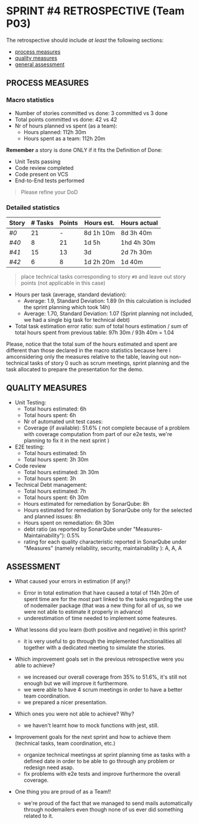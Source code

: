 SPRINT #4 RETROSPECTIVE (Team P03)
=====================================

The retrospective should include _at least_ the following
sections:

- [process measures](#process-measures)
- [quality measures](#quality-measures)
- [general assessment](#assessment)

## PROCESS MEASURES 

### Macro statistics

- Number of stories committed vs done: 3 committed vs 3 done
- Total points committed vs done: 42 vs 42
- Nr of hours planned vs spent (as a team): 
  - Hours planned: 112h 30m
  - Hours spent as a team: 112h 20m

**Remember**  a story is done ONLY if it fits the Definition of Done:
 
- Unit Tests passing
- Code review completed
- Code present on VCS
- End-to-End tests performed

> Please refine your DoD 

### Detailed statistics

| Story | # Tasks | Points | Hours est. | Hours actual |
| ----- | ------- | ------ | ---------- | ------------ |
| _#0_  | 21      | -      | 8d 1h 10m    | 8d 3h 40m       |
| _#40_ | 8       | 21     | 1d 5h      | 1hd 4h 30m   |
| _#41_ | 15      | 13     | 3d         | 2d 7h 30m    |
| _#42_ | 6       | 8      | 1d 2h 20m  | 1d 40m       |


> place technical tasks corresponding to story `#0` and leave out story points (not applicable in this case)

- Hours per task (average, standard deviation):
  - Average: 1.9, Standard Deviation: 1.89 (In this calculation is included the sprint planning which took 14h)
  - Average: 1.70, Standard Deviation: 1.07 (Sprint planning not included, we had a single big task for technical debt)
- Total task estimation error ratio: sum of total hours estimation / sum of total hours spent from previous table: 97h 30m / 93h 40m = 1.04

Please, notice that the total sum of the hours estimated and spent are different than those declared in the macro statistics because here i amconsidering only the measures relative to the table, leaving out non-technical tasks of story 0 such as scrum meetings, sprint planning and the task allocated to prepare the presentation for the demo.

  
## QUALITY MEASURES

- Unit Testing:
  - Total hours estimated: 6h
  - Total hours spent: 6h
  - Nr of automated unit test cases: 
  - Coverage (if available): 51.6% ( not complete because of a problem with coverage computation from part of our e2e tests, we're planning to fix it in the next sprint )
- E2E testing:
  - Total hours estimated: 5h
  - Total hours spent: 3h 30m
- Code review 
  - Total hours estimated: 3h 30m
  - Total hours spent: 3h
- Technical Debt management:
  - Total hours estimated: 7h
  - Total hours spent: 6h 30m
  - Hours estimated for remediation by SonarQube: 8h
  - Hours estimated for remediation by SonarQube only for the selected and planned issues: 8h 
  - Hours spent on remediation: 6h 30m 
  - debt ratio (as reported by SonarQube under "Measures-Maintainability"): 0.5%
  - rating for each quality characteristic reported in SonarQube under "Measures" (namely reliability, security, maintainability ): A, A, A
  


## ASSESSMENT

- What caused your errors in estimation (if any)? 
  - Error in total estimation that have caused a total of 114h 20m of spent time are for the most part linked to the tasks regarding the use of nodemailer package (that was a new thing for all of us, so we were not able to estimate it properly in advance)
  - underestimation of time needed to implement some feateures.

- What lessons did you learn (both positive and negative) in this sprint?
  - it is very useful to go through the implemented functionalities all together with a dedicated meeting to simulate the stories.

- Which improvement goals set in the previous retrospective were you able to achieve?
  - we increased our overall coverage from 35% to 51.6%, it's still not enough but we will improve it furthermore.
  - we were able to have 4 scrum meetings in order to have a better team coordination.
  - we prepared a nicer presentation.
  
- Which ones you were not able to achieve? Why?
  - we haven't learnt how to mock functions with jest, still.

- Improvement goals for the next sprint and how to achieve them (technical tasks, team coordination, etc.)
  - organize technical meetingss at sprint planning time as tasks with a defined date in order to be able to go through any problem or redesign need asap.
  - fix problems with e2e tests and improve furthermore the overall coverage.

- One thing you are proud of as a Team!!
  - we're proud of the fact that we managed to send mails automatically through nodemailers even though none of us ever did something related to it.
